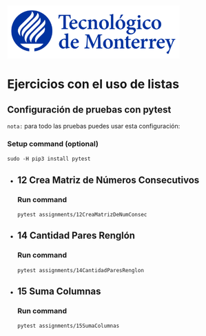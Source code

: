 ![Tec de Monterrey](images/logotecmty.png)
# Ejercicios con el uso de listas

## Configuración de pruebas con **pytest**

`nota:` para todo las pruebas puedes usar esta configuración:
### Setup command (optional)
```
sudo -H pip3 install pytest
```

- ## 12 Crea Matriz de Números Consecutivos
    ### Run command
    ```
    pytest assignments/12CreaMatrizDeNumConsec
    ```

- ## 14 Cantidad Pares Renglón
    ### Run command
    ```
    pytest assignments/14CantidadParesRenglon
    ```

- ## 15 Suma Columnas
    ### Run command
    ```
    pytest assignments/15SumaColumnas
    ```
